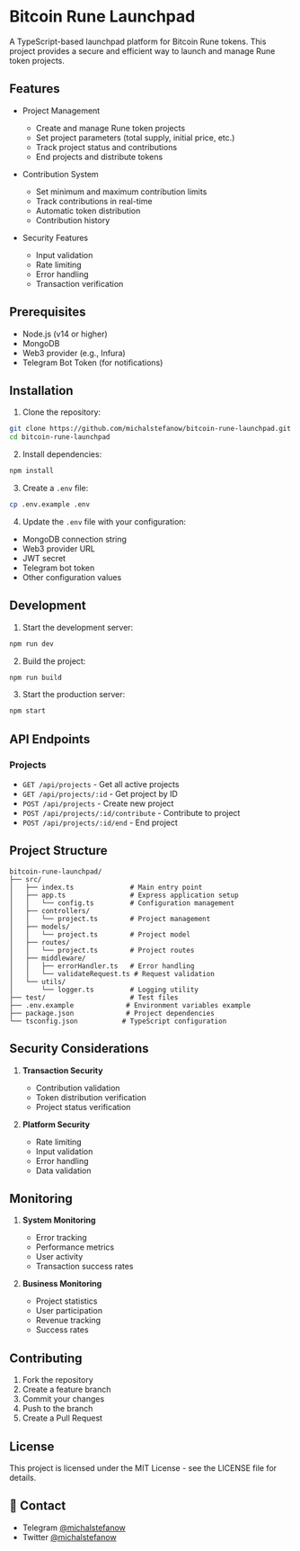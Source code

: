 # Bitcoin Rune Launchpad

A TypeScript-based launchpad platform for Bitcoin Rune tokens. This project provides a secure and efficient way to launch and manage Rune token projects.

## Features

- Project Management
  - Create and manage Rune token projects
  - Set project parameters (total supply, initial price, etc.)
  - Track project status and contributions
  - End projects and distribute tokens

- Contribution System
  - Set minimum and maximum contribution limits
  - Track contributions in real-time
  - Automatic token distribution
  - Contribution history

- Security Features
  - Input validation
  - Rate limiting
  - Error handling
  - Transaction verification

## Prerequisites

- Node.js (v14 or higher)
- MongoDB
- Web3 provider (e.g., Infura)
- Telegram Bot Token (for notifications)

## Installation

1. Clone the repository:
```bash
git clone https://github.com/michalstefanow/bitcoin-rune-launchpad.git
cd bitcoin-rune-launchpad
```

2. Install dependencies:
```bash
npm install
```

3. Create a `.env` file:
```bash
cp .env.example .env
```

4. Update the `.env` file with your configuration:
- MongoDB connection string
- Web3 provider URL
- JWT secret
- Telegram bot token
- Other configuration values

## Development

1. Start the development server:
```bash
npm run dev
```

2. Build the project:
```bash
npm run build
```

3. Start the production server:
```bash
npm start
```

## API Endpoints

### Projects

- `GET /api/projects` - Get all active projects
- `GET /api/projects/:id` - Get project by ID
- `POST /api/projects` - Create new project
- `POST /api/projects/:id/contribute` - Contribute to project
- `POST /api/projects/:id/end` - End project

## Project Structure

```
bitcoin-rune-launchpad/
├── src/
│   ├── index.ts              # Main entry point
│   ├── app.ts                # Express application setup
│   │   └── config.ts         # Configuration management
│   ├── controllers/
│   │   └── project.ts        # Project management
│   ├── models/
│   │   └── project.ts        # Project model
│   ├── routes/
│   │   └── project.ts        # Project routes
│   ├── middleware/
│   │   ├── errorHandler.ts   # Error handling
│   │   └── validateRequest.ts # Request validation
│   └── utils/
│       └── logger.ts         # Logging utility
├── test/                     # Test files
├── .env.example             # Environment variables example
├── package.json             # Project dependencies
└── tsconfig.json           # TypeScript configuration
```

## Security Considerations

1. **Transaction Security**
   - Contribution validation
   - Token distribution verification
   - Project status verification

2. **Platform Security**
   - Rate limiting
   - Input validation
   - Error handling
   - Data validation

## Monitoring

1. **System Monitoring**
   - Error tracking
   - Performance metrics
   - User activity
   - Transaction success rates

2. **Business Monitoring**
   - Project statistics
   - User participation
   - Revenue tracking
   - Success rates

## Contributing

1. Fork the repository
2. Create a feature branch
3. Commit your changes
4. Push to the branch
5. Create a Pull Request

## License

This project is licensed under the MIT License - see the LICENSE file for details.

## 👥 Contact
- Telegram [@michalstefanow](https://t.me/mylord1_1)
- Twitter [@michalstefanow](https://x.com/michalstefanow)

